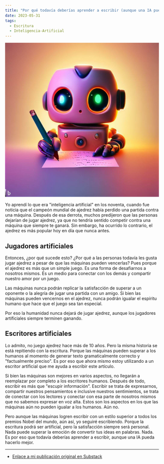```yaml
---
title: "Por qué todavía deberías aprender a escribir (aunque una IA pueda hacerlo mejor)"
date: 2023-05-31
tags:
  - Escritura
  - Inteligencia-Artificial
---
```


![Aprender a escribir con IA](images/aprender-escribir.jpg)

Yo aprendí lo que era "inteligencia artificial" en los noventa, cuando fue noticia que el campeón mundial de ajedrez había perdido una partida contra una máquina. Después de esa derrota, muchos predijeron que las personas dejarían de jugar ajedrez, ya que no tendría sentido competir contra una máquina que siempre te ganará. Sin embargo, ha ocurrido lo contrario, el ajedrez es más popular hoy en día que nunca antes.

## Jugadores artificiales

Entonces, ¿por qué sucede esto? ¿Por qué a las personas todavía les gusta jugar ajedrez a pesar de que las máquinas pueden vencerlas? Pues porque el ajedrez es más que un simple juego. Es una forma de desafiarnos a nosotros mismos. Es un medio para conectar con los demás y compartir nuestro amor por un juego.

Las máquinas nunca podrán replicar la satisfacción de superar a un oponente o la alegría de jugar una partida con un amigo. Si bien las máquinas pueden vencernos en el ajedrez, nunca podrán igualar el espíritu humano que hace que el juego sea tan especial.

Por eso la humanidad nunca dejará de jugar ajedrez, aunque los jugadores artificiales siempre terminen ganando.

## Escritores artificiales

Lo admito, no juego ajedrez hace más de 10 años. Pero la misma historia se está repitiendo con la escritura. Porque las máquinas pueden superar a los humanos al momento de generar texto gramaticalmente correcto y "factualmente preciso". Es por eso que ahora mismo estoy utilizando a un escritor artificial que me ayuda a escribir este artículo.

Si bien las máquinas son mejores en varios aspectos, no llegarán a reemplazar por completo a los escritores humanos. Después de todo, escribir es más que "escupir información". Escribir se trata de expresarnos, compartir nuestros pensamientos e inclusive nuestros sentimientos, se trata de conectar con los lectores y conectar con esa parte de nosotros mismos que no sabemos expresar en voz alta. Estos son los aspectos en los que las máquinas aún no pueden igualar a los humanos. Aún no.

Pero aunque las máquinas logren escribir con un estilo superior a todos los premios Nobel del mundo, aún así, yo seguiré escribiendo. Porque la escritura podrá ser artificial, pero la satisfacción siempre será personal. Nada puede superar la emoción de convertir tus ideas en palabras. Nada. Es por eso que todavía deberías aprender a escribir, aunque una IA pueda hacerlo mejor.

---

- [Enlace a mi publicación original en Substack](https://miguel1man.substack.com/p/why-you-should-still-learn-to-write)
